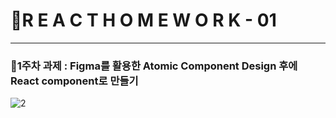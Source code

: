 # 🦁R E A C T H O M E W O R K - 01

---

### 📑1주차 과제 : Figma를 활용한 Atomic Component Design 후에 React component로 만들기

![2](https://github.com/GwonH/home-work/assets/130988491/88dcf99f-9714-49f8-a41f-486fceea625b)
